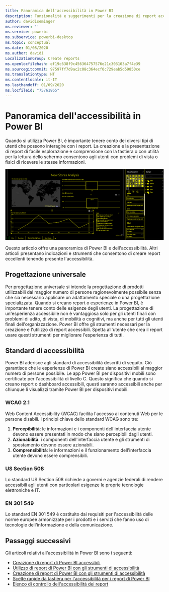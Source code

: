 ```yaml
---
title: Panoramica dell'accessibilità in Power BI
description: Funzionalità e suggerimenti per la creazione di report accessibili a Power BI Desktop
author: davidiseminger
ms.reviewer: ''
ms.service: powerbi
ms.subservice: powerbi-desktop
ms.topic: conceptual
ms.date: 01/08/2020
ms.author: davidi
LocalizationGroup: Create reports
ms.openlocfilehash: ef19c638f9c456364757576e21c303103a7f4e39
ms.sourcegitcommit: 97597ff7d9ac2c08c364ecf0c729eab5d59850ce
ms.translationtype: HT
ms.contentlocale: it-IT
ms.lasthandoff: 01/09/2020
ms.locfileid: "75761865"
---
```

# <a name="overview-of-accessibility-in-power-bi"></a>Panoramica dell'accessibilità in Power BI
Quando si utilizza Power BI, è importante tenere conto dei diversi tipi di utenti che possono interagire con i report. La creazione e la presentazione di report di facile esplorazione e comprensione con la tastiera o con utilità per la lettura dello schermo consentono agli utenti con problemi di vista o fisici di ricevere le stesse informazioni.

![Impostazioni contrasto elevato di Windows](media/desktop-accessibility/accessibility-05b.png)

Questo articolo offre una panoramica di Power BI e dell'accessibilità. Altri articoli presentano indicazioni e strumenti che consentono di creare report eccellenti tenendo presente l'accessibilità.

## <a name="universal-design"></a>Progettazione universale

Per progettazione universale si intende la progettazione di prodotti utilizzabili dal maggior numero di persone ragionevolmente possibile senza che sia necessario applicare un adattamento speciale o una progettazione specializzata. Quando si creano report o esperienze in Power BI, è importante tenere conto delle esigenze degli utenti. La progettazione di un'esperienza accessibile non è vantaggiosa solo per gli utenti finali con problemi di udito, di vista, di mobilità o cognitivi, ma anche per tutti gli utenti finali dell'organizzazione. Power BI offre gli strumenti necessari per la creazione e l'utilizzo di report accessibili. Spetta all'utente che crea il report usare questi strumenti per migliorare l'esperienza di tutti.


## <a name="accessibility-standards"></a>Standard di accessibilità

Power BI aderisce agli standard di accessibilità descritti di seguito. Ciò garantisce che le esperienze di Power BI create siano accessibili al maggior numero di persone possibile. Le app Power BI per dispositivi mobili sono certificate per l'accessibilità di livello C. Questo significa che quando si creano report o dashboard accessibili, questi saranno accessibili anche per chiunque li visualizzi tramite Power BI per dispositivi mobili. 

### <a name="wcag-21"></a>WCAG 2.1
Web Content Accessibility (WCAG) facilita l'accesso ai contenuti Web per le persone disabili. I principi chiave dello standard WCAG sono tre:

1. **Percepibilità**: le informazioni e i componenti dell'interfaccia utente devono essere presentati in modo che siano percepibili dagli utenti.
2. **Azionabilità**: i componenti dell'interfaccia utente e gli strumenti di spostamento devono essere azionabili.
3. **Comprensibilità**: le informazioni e il funzionamento dell'interfaccia utente devono essere comprensibili.

### <a name="us-section-508"></a>US Section 508

Lo standard US Section 508 richiede a governi e agenzie federali di rendere accessibili agli utenti con particolari esigenze le proprie tecnologie elettroniche e IT.

### <a name="en-301-549"></a>EN 301 549
Lo standard EN 301 549 è costituito dai requisiti per l'accessibilità delle norme europee armonizzate per i prodotti e i servizi che fanno uso di tecnologie dell'informazione e della comunicazione.  



## <a name="next-steps"></a>Passaggi successivi

Gli articoli relativi all'accessibilità in Power BI sono i seguenti:

* [Creazione di report di Power BI accessibili](desktop-accessibility-creating-reports.md) 
* [Utilizzo di report di Power BI con gli strumenti di accessibilità](desktop-accessibility-consuming-tools.md)
* [Creazione di report di Power BI con gli strumenti di accessibilità](desktop-accessibility-creating-tools.md)
* [Scelte rapide da tastiera per l'accessibilità per i report di Power BI](desktop-accessibility-keyboard-shortcuts.md)
* [Elenco di controllo dell'accessibilità dei report](desktop-accessibility-creating-reports.md#report-accessibility-checklist)


